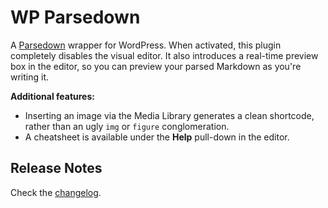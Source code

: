 [parsedown]: https://github.com/erusev/parsedown
[parsedown-extra]: https://github.com/erusev/parsedown-extra
[gfm]: https://help.github.com/articles/github-flavored-markdown

# WP Parsedown

A [Parsedown][parsedown] wrapper for WordPress. When activated, this plugin completely disables the visual editor. It also introduces a real-time preview box in the editor, so you can preview your parsed Markdown as you're writing it.

**Additional features:**

*   Inserting an image via the Media Library generates a clean shortcode, rather than an ugly `img` or `figure` conglomeration.
*   A cheatsheet is available under the **Help** pull-down in the editor.

## Release Notes

Check the [changelog](CHANGELOG.md).
